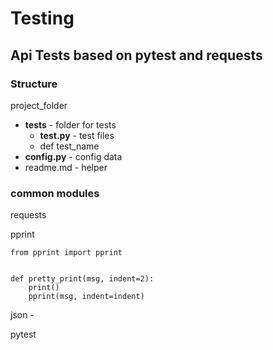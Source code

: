 # Testing

## Api Tests based on pytest and requests

### Structure

project\_folder

* **tests** - folder for tests
  * **test.py** - test files
  * def test\_name
* **config.py** - config data
* readme.md - helper

### common modules

requests 

pprint 

```
from pprint import pprint


def pretty_print(msg, indent=2):
    print()
    pprint(msg, indent=indent)
```

json -&#x20;

pytest 